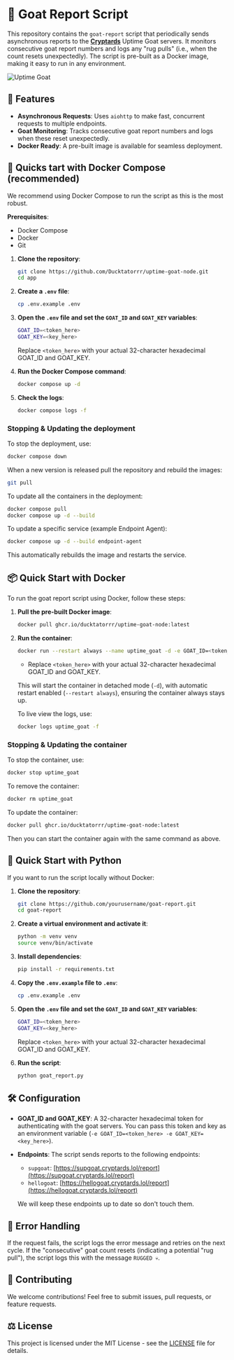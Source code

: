 # 🐐 Goat Report Script

This repository contains the `goat-report` script that periodically sends asynchronous reports to the [**Cryptards**](https://cryptards.lol/) Uptime Goat servers. It monitors consecutive goat report numbers and logs any "rug pulls" (i.e., when the count resets unexpectedly). The script is pre-built as a Docker image, making it easy to run in any environment.

![Uptime Goat](assets/goattime.jpg)

## 🚀 Features

- **Asynchronous Requests**: Uses `aiohttp` to make fast, concurrent requests to multiple endpoints.
- **Goat Monitoring**: Tracks consecutive goat report numbers and logs when these reset unexpectedly.
- **Docker Ready**: A pre-built image is available for seamless deployment.

## 🐙 Quicks tart with Docker Compose (recommended)

We recommend using Docker Compose to run the script as this is the most robust.

**Prerequisites**:

- Docker Compose
- Docker
- Git

1. **Clone the repository**:

   ```bash
   git clone https://github.com/Ducktatorrr/uptime-goat-node.git
   cd app
   ```

2. **Create a `.env` file**:

   ```bash
   cp .env.example .env
   ```

3. **Open the `.env` file and set the `GOAT_ID` and `GOAT_KEY` variables**:

   ```bash
   GOAT_ID=<token_here>
   GOAT_KEY=<key_here>
   ```

   Replace `<token_here>` with your actual 32-character hexadecimal GOAT_ID and GOAT_KEY.

4. **Run the Docker Compose command**:

   ```bash
   docker compose up -d
   ```

5. **Check the logs**:
   ```bash
   docker compose logs -f
   ```

### Stopping & Updating the deployment

To stop the deployment, use:

```bash
docker compose down
```

When a new version is released pull the repository and rebuild the images:

```bash
git pull
```

To update all the containers in the deployment:

```bash
docker compose pull
docker compose up -d --build
```

To update a specific service (example Endpoint Agent):

```bash
docker compose up -d --build endpoint-agent
```

This automatically rebuilds the image and restarts the service.

## 📦 Quick Start with Docker

To run the goat report script using Docker, follow these steps:

1. **Pull the pre-built Docker image**:

   ```bash
   docker pull ghcr.io/ducktatorrr/uptime-goat-node:latest
   ```

2. **Run the container**:

   ```bash
   docker run --restart always --name uptime_goat -d -e GOAT_ID=<token_here> -e GOAT_KEY=<key_here> ghcr.io/ducktatorrr/uptime-goat-node:latest
   ```

   - Replace `<token_here>` with your actual 32-character hexadecimal GOAT_ID and GOAT_KEY.

   This will start the container in detached mode (`-d`), with automatic restart enabled (`--restart always`), ensuring the container always stays up.

   To live view the logs, use:

   ```bash
   docker logs uptime_goat -f
   ```

### Stopping & Updating the container

To stop the container, use:

```bash
docker stop uptime_goat
```

To remove the container:

```bash
docker rm uptime_goat
```

To update the container:

```bash
docker pull ghcr.io/ducktatorrr/uptime-goat-node:latest
```

Then you can start the container again with the same command as above.

## 🐍 Quick Start with Python

If you want to run the script locally without Docker:

1. **Clone the repository**:

   ```bash
   git clone https://github.com/yourusername/goat-report.git
   cd goat-report
   ```

2. **Create a virtual environment and activate it**:

   ```bash
   python -m venv venv
   source venv/bin/activate
   ```

3. **Install dependencies**:

   ```bash
   pip install -r requirements.txt
   ```

4. **Copy the `.env.example` file to `.env`**:

   ```bash
   cp .env.example .env
   ```

5. **Open the `.env` file and set the `GOAT_ID` and `GOAT_KEY` variables**:

   ```bash
   GOAT_ID=<token_here>
   GOAT_KEY=<key_here>
   ```

   Replace `<token_here>` with your actual 32-character hexadecimal GOAT_ID and GOAT_KEY.

6. **Run the script**:
   ```bash
   python goat_report.py
   ```

## 🛠 Configuration

- **GOAT_ID and GOAT_KEY**: A 32-character hexadecimal token for authenticating with the goat servers. You can pass this token and key as an environment variable (`-e GOAT_ID=<token_here> -e GOAT_KEY=<key_here>`).

- **Endpoints**: The script sends reports to the following endpoints:

  - `supgoat`: [https://supgoat.cryptards.lol/report](https://supgoat.cryptards.lol/report)
  - `hellogoat`: [https://hellogoat.cryptards.lol/report](https://hellogoat.cryptards.lol/report)

  We will keep these endpoints up to date so don't touch them.

## 🐛 Error Handling

If the request fails, the script logs the error message and retries on the next cycle. If the "consecutive" goat count resets (indicating a potential "rug pull"), the script logs this with the message `RUGGED 💀`.

## 🎉 Contributing

We welcome contributions! Feel free to submit issues, pull requests, or feature requests.

## ⚖️ License

This project is licensed under the MIT License - see the [LICENSE](LICENSE) file for details.
